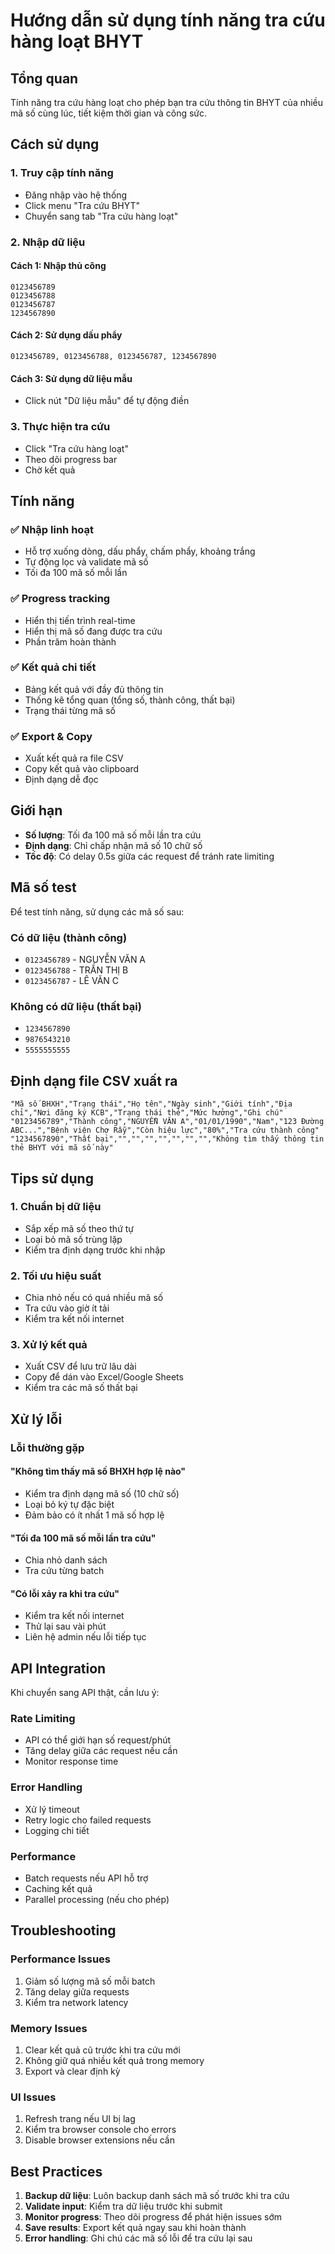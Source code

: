 # Hướng dẫn sử dụng tính năng tra cứu hàng loạt BHYT

## Tổng quan

Tính năng tra cứu hàng loạt cho phép bạn tra cứu thông tin BHYT của nhiều mã số cùng lúc, tiết kiệm thời gian và công sức.

## Cách sử dụng

### 1. Truy cập tính năng
- Đăng nhập vào hệ thống
- Click menu "Tra cứu BHYT"
- Chuyển sang tab "Tra cứu hàng loạt"

### 2. Nhập dữ liệu

#### Cách 1: Nhập thủ công
```
0123456789
0123456788
0123456787
1234567890
```

#### Cách 2: Sử dụng dấu phẩy
```
0123456789, 0123456788, 0123456787, 1234567890
```

#### Cách 3: Sử dụng dữ liệu mẫu
- Click nút "Dữ liệu mẫu" để tự động điền

### 3. Thực hiện tra cứu
- Click "Tra cứu hàng loạt"
- Theo dõi progress bar
- Chờ kết quả

## Tính năng

### ✅ Nhập linh hoạt
- Hỗ trợ xuống dòng, dấu phẩy, chấm phẩy, khoảng trắng
- Tự động lọc và validate mã số
- Tối đa 100 mã số mỗi lần

### ✅ Progress tracking
- Hiển thị tiến trình real-time
- Hiển thị mã số đang được tra cứu
- Phần trăm hoàn thành

### ✅ Kết quả chi tiết
- Bảng kết quả với đầy đủ thông tin
- Thống kê tổng quan (tổng số, thành công, thất bại)
- Trạng thái từng mã số

### ✅ Export & Copy
- Xuất kết quả ra file CSV
- Copy kết quả vào clipboard
- Định dạng dễ đọc

## Giới hạn

- **Số lượng**: Tối đa 100 mã số mỗi lần tra cứu
- **Định dạng**: Chỉ chấp nhận mã số 10 chữ số
- **Tốc độ**: Có delay 0.5s giữa các request để tránh rate limiting

## Mã số test

Để test tính năng, sử dụng các mã số sau:

### Có dữ liệu (thành công)
- `0123456789` - NGUYỄN VĂN A
- `0123456788` - TRẦN THỊ B  
- `0123456787` - LÊ VĂN C

### Không có dữ liệu (thất bại)
- `1234567890`
- `9876543210`
- `5555555555`

## Định dạng file CSV xuất ra

```csv
"Mã số BHXH","Trạng thái","Họ tên","Ngày sinh","Giới tính","Địa chỉ","Nơi đăng ký KCB","Trạng thái thẻ","Mức hưởng","Ghi chú"
"0123456789","Thành công","NGUYỄN VĂN A","01/01/1990","Nam","123 Đường ABC...","Bệnh viện Chợ Rẫy","Còn hiệu lực","80%","Tra cứu thành công"
"1234567890","Thất bại","","","","","","","","Không tìm thấy thông tin thẻ BHYT với mã số này"
```

## Tips sử dụng

### 1. Chuẩn bị dữ liệu
- Sắp xếp mã số theo thứ tự
- Loại bỏ mã số trùng lặp
- Kiểm tra định dạng trước khi nhập

### 2. Tối ưu hiệu suất
- Chia nhỏ nếu có quá nhiều mã số
- Tra cứu vào giờ ít tải
- Kiểm tra kết nối internet

### 3. Xử lý kết quả
- Xuất CSV để lưu trữ lâu dài
- Copy để dán vào Excel/Google Sheets
- Kiểm tra các mã số thất bại

## Xử lý lỗi

### Lỗi thường gặp

#### "Không tìm thấy mã số BHXH hợp lệ nào"
- Kiểm tra định dạng mã số (10 chữ số)
- Loại bỏ ký tự đặc biệt
- Đảm bảo có ít nhất 1 mã số hợp lệ

#### "Tối đa 100 mã số mỗi lần tra cứu"
- Chia nhỏ danh sách
- Tra cứu từng batch

#### "Có lỗi xảy ra khi tra cứu"
- Kiểm tra kết nối internet
- Thử lại sau vài phút
- Liên hệ admin nếu lỗi tiếp tục

## API Integration

Khi chuyển sang API thật, cần lưu ý:

### Rate Limiting
- API có thể giới hạn số request/phút
- Tăng delay giữa các request nếu cần
- Monitor response time

### Error Handling
- Xử lý timeout
- Retry logic cho failed requests
- Logging chi tiết

### Performance
- Batch requests nếu API hỗ trợ
- Caching kết quả
- Parallel processing (nếu cho phép)

## Troubleshooting

### Performance Issues
1. Giảm số lượng mã số mỗi batch
2. Tăng delay giữa requests
3. Kiểm tra network latency

### Memory Issues
1. Clear kết quả cũ trước khi tra cứu mới
2. Không giữ quá nhiều kết quả trong memory
3. Export và clear định kỳ

### UI Issues
1. Refresh trang nếu UI bị lag
2. Kiểm tra browser console cho errors
3. Disable browser extensions nếu cần

## Best Practices

1. **Backup dữ liệu**: Luôn backup danh sách mã số trước khi tra cứu
2. **Validate input**: Kiểm tra dữ liệu trước khi submit
3. **Monitor progress**: Theo dõi progress để phát hiện issues sớm
4. **Save results**: Export kết quả ngay sau khi hoàn thành
5. **Error handling**: Ghi chú các mã số lỗi để tra cứu lại sau
